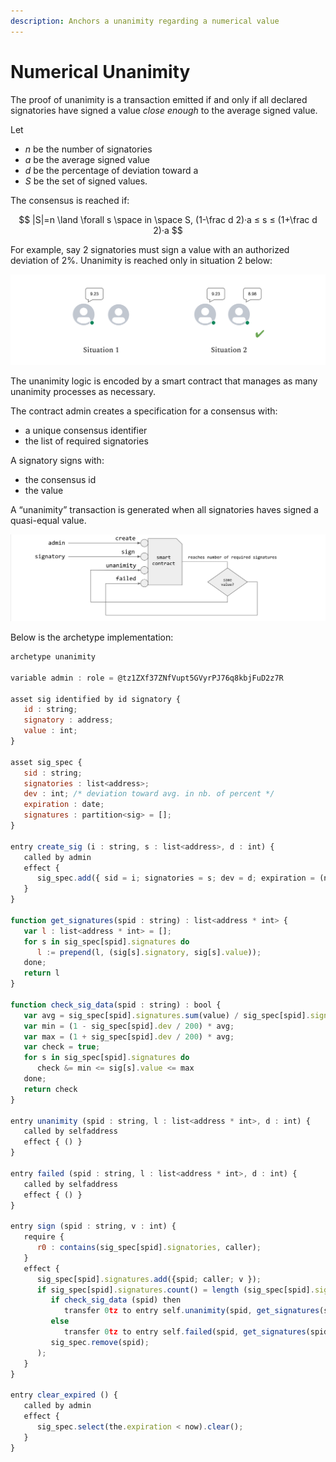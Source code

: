 ```yaml
---
description: Anchors a unanimity regarding a numerical value
---
```


# Numerical Unanimity

The proof of unanimity is a transaction emitted if and only if all declared signatories have signed a value _close enough_ to the average signed value.

Let 

* _n_ be the number of signatories
* _a_ be the average signed value
* _d_ be the percentage of deviation toward a
* _S_ be the set of signed values. 

The consensus is reached if:

$$
|S|=n \land \forall s \space in \space S, (1-\frac d 2)·a ≤ s  ≤ (1+\frac d 2)·a
$$

For example, say 2 signatories must sign a value with an authorized deviation of 2%. Unanimity is reached only in situation 2 below:

![](../../.gitbook/assets/capture-de-cran-2020-08-03-a-17.24.22.png)

The unanimity logic is encoded by a smart contract that manages as many unanimity processes as necessary. 

The contract admin creates a specification for a consensus with:

* a unique consensus identifier
* the list of required signatories

A signatory signs with:

* the consensus id
* the value

A “unanimity” transaction is generated when all signatories haves signed a quasi-equal value.

![](../../.gitbook/assets/capture-de-cran-2020-08-03-a-17.18.37.png)

Below is the archetype implementation:

```javascript
archetype unanimity

variable admin : role = @tz1ZXf37ZNfVupt5GVyrPJ76q8kbjFuD2z7R

asset sig identified by id signatory {
   id : string;
   signatory : address;
   value : int;
}

asset sig_spec {
   sid : string;
   signatories : list<address>;
   dev : int; /* deviation toward avg. in nb. of percent */
   expiration : date;
   signatures : partition<sig> = [];
}

entry create_sig (i : string, s : list<address>, d : int) {
   called by admin
   effect {
      sig_spec.add({ sid = i; signatories = s; dev = d; expiration = (now + 1d) });
   }
}

function get_signatures(spid : string) : list<address * int> {
   var l : list<address * int> = [];
   for s in sig_spec[spid].signatures do
      l := prepend(l, (sig[s].signatory, sig[s].value));
   done;
   return l
}

function check_sig_data(spid : string) : bool {
   var avg = sig_spec[spid].signatures.sum(value) / sig_spec[spid].signatures.count();
   var min = (1 - sig_spec[spid].dev / 200) * avg;
   var max = (1 + sig_spec[spid].dev / 200) * avg;
   var check = true;
   for s in sig_spec[spid].signatures do
      check &= min <= sig[s].value <= max
   done;
   return check
}

entry unanimity (spid : string, l : list<address * int>, d : int) {
   called by selfaddress
   effect { () }
}

entry failed (spid : string, l : list<address * int>, d : int) {
   called by selfaddress
   effect { () }
}

entry sign (spid : string, v : int) {
   require {
      r0 : contains(sig_spec[spid].signatories, caller);
   }
   effect {
      sig_spec[spid].signatures.add({spid; caller; v });
      if sig_spec[spid].signatures.count() = length (sig_spec[spid].signatories) then (
         if check_sig_data (spid) then
            transfer 0tz to entry self.unanimity(spid, get_signatures(spid), sig_spec[spid].dev)
         else
            transfer 0tz to entry self.failed(spid, get_signatures(spid), sig_spec[spid].dev);
         sig_spec.remove(spid);
      );
   }
}

entry clear_expired () {
   called by admin
   effect {
      sig_spec.select(the.expiration < now).clear();
   }
}
```




